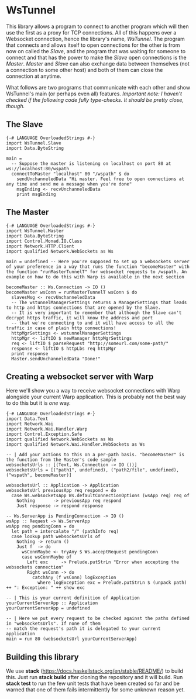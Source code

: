 WsTunnel
===

This library allows a program to connect to another program which will then use the first as a proxy for TCP connections. All of this happens over a Websocket connection, hence the library's name, *WsTunnel*.
The program that connects and allows itself to open connections for the other is from now on called the *Slave*, and the program that was waiting for someone to connect and that has the power to make the *Slave* open connections is the *Master*. *Master* and *Slave* can also exchange data between themselves (not a connection to some other host) and both of them can close the connection at anytime.
  

What follows are two programs that communicate with each other and show WsTunnel's main (or perhaps even all) features.
*Important note: I haven't checked if the following code fully type-checks. It should be pretty close, though.*

The Slave
---
    {-# LANGUAGE OverloadedStrings #-}
    import WsTunnel.Slave
    import Data.ByteString

    main =
      -- Suppose the master is listening on localhost on port 80 at ws://localhost:80/wspath
      connectToMaster "localhost" 80 "/wspath" $ do
        sendUnchanneledData "Hi master. Feel free to open connections at any time and send me a message when you're done"
        msgEnding <- recvUnchanneledData
        print msgEnding

The Master
---
    {-# LANGUAGE OverloadedStrings #-}
    import WsTunnel.Master
    import Data.ByteString
    import Control.Monad.IO.Class
    import Network.HTTP.Client
    import qualified Network.WebSockets as Ws

    main = undefined -- Here you're supposed to set up a websockets server of your preference in a way that runs the function "becomeMaster" with the function "runMasterTunnelT" for websocket requests to /wspath. An example on how to do this with Warp is available in the next section

    becomeMaster :: Ws.Connection -> IO ()
    becomeMaster wsConn = runMasterTunnelT wsConn $ do
      slavesMsg <- recvUnchanneledData
      -- The wstunnelManagerSettings returns a ManagerSettings that leads to http and https connections that are opened by the Slave.
      -- It is very important to remember that although the Slave can't decrypt https traffic, it will know the address and port
      -- that we're connecting to and it will have access to all the traffic in case of plain http connections!
      httpMgrSettings <- wstunnelManagerSettings
      httpMgr <- liftIO $ newManager httpMgrSettings
      req <- liftIO $ parseRequest "http://someurl.com/some-path/"
      response <- liftIO $ httpLbs req httpMgr
      print response
      Master.sendUnchanneledData "Done!"

Creating a websocket server with Warp
---

Here we'll show you a way to receive websocket connections with Warp alongside your current Warp application. This is probably not the best way to do this but it is _one_ way.

    {-# LANGUAGE OverloadedStrings #-}
    import Data.Text
    import Network.Wai
    import Network.Wai.Handler.Warp
    import Control.Exception.Safe
    import qualified Network.WebSockets as Ws
    import qualified Network.Wai.Handler.WebSockets as Ws

    -- | Add your actions to this on a per-path basis. "becomeMaster" is the function from the Master's code sample
    websocketsUrls :: [(Text, Ws.Connection -> IO ())]
    websocketsUrls = [("path1", undefined), ("path2/file", undefined), ("wspath", becomeMaster)]

    websocketsUrl :: Application -> Application
    websocketsUrl previousApp req respond = do
      case Ws.websocketsApp Ws.defaultConnectionOptions (wsApp req) req of
        Nothing       -> previousApp req respond
        Just response -> respond response

    -- Ws.ServerApp is PendingConnection -> IO ()
    wsApp :: Request -> Ws.ServerApp
    wsApp req pendingConn = do
      let path = intercalate "/" (pathInfo req)
      case lookup path websocketsUrls of
        Nothing -> return ()
        Just f  -> do
          wsConnMaybe <- tryAny $ Ws.acceptRequest pendingConn
          case wsConnMaybe of
            Left exc     -> Prelude.putStrLn "Error when accepting the websockets connection"
            Right wsConn -> do
              catchAny (f wsConn) logException
                where logException exc = Prelude.putStrLn $ (unpack path) ++ ": Exception: " ++ show exc
    
    -- | This is your current definition of Application
    yourCurrentServerApp :: Application
    yourCurrentServerApp = undefined

    -- | Here we put every request to be checked against the paths defined in "websocketsUrls". If none of them
    -- match the request's path it is delegated to your current application
    main = run 80 (websocketsUrl yourCurrentServerApp)

Building this library
---

We use **stack** (https://docs.haskellstack.org/en/stable/README/) to build this. Just run **stack build** after cloning the repository and it will build. Run **stack test** to run the few unit tests that have been created so far and be warned that one of them fails intermittently for some unknown reason yet.
